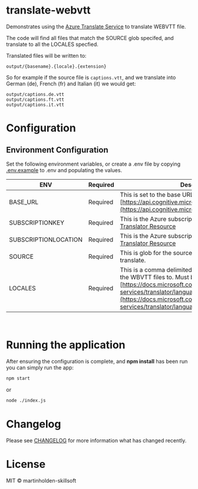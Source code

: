 # translate-webvtt

Demonstrates using the [Azure Translate Service](https://docs.microsoft.com/en-gb/azure/cognitive-services/translator/reference/v3-0-translate) to translate WEBVTT file.

The code will find all files that match the SOURCE glob specifed, and translate to all the LOCALES specfied.

Translated files will be written to:

```
output/{basename}.{locale}.{extension}
```

So for example if the source file is `captions.vtt`, and we translate into German (de), French (fr) and Italian (it) we would get:

```
output/captions.de.vtt
output/captions.ft.vtt
output/captions.it.vtt
```

# Configuration

## Environment Configuration

Set the following environment variables, or create a .env file by copying [.env.example](.env.example) to .env and populating the values.

| ENV                  | Required | Description                                                                                                                                                                                                                                                                                                           |
| -------------------- | -------- | --------------------------------------------------------------------------------------------------------------------------------------------------------------------------------------------------------------------------------------------------------------------------------------------------------------------- |
| BASE_URL             | Required | This is set to the base URL for the translator. Use [https://api.cognitive.microsofttranslator.com/translate](https://api.cognitive.microsofttranslator.com/translate)                                                                                                                                                |
| SUBSCRIPTIONKEY      | Required | This is the Azure subscriptionKey. See [Create a Translator Resource](https://docs.microsoft.com/en-gb/azure/cognitive-services/translator/translator-how-to-signup)                                                                                                                                                  |
| SUBSCRIPTIONLOCATION | Required | This is the Azure subscription location. See [Create a Translator Resource](https://docs.microsoft.com/en-gb/azure/cognitive-services/translator/translator-how-to-signup)                                                                                                                                            |
| SOURCE               | Required | This is glob for the source WEBVTT files in English to translate.                                                                                                                                                                                                                                                     |
| LOCALES              | Required | This is a comma delimited list of the locales to translate the WBVTT files to. Must be supported languages see [https://docs.microsoft.com/en-gb/azure/cognitive-services/translator/language-support#translation](https://docs.microsoft.com/en-gb/azure/cognitive-services/translator/language-support#translation) |

<br/>

# Running the application

After ensuring the configuration is complete, and **npm install** has been run you can simply run the app:

```bash
npm start
```

or

```bash
node ./index.js
```

# Changelog

Please see [CHANGELOG](CHANGELOG.md) for more information what has changed recently.

# License

MIT © martinholden-skillsoft

